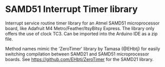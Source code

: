 # SAMD51 Interrupt Timer library

Interrupt service routine timer library for an Atmel SAMD51 microprocessor board, like Adafruit M4 Metro/Feather/ItsyBitsy Express. The library only offers the use of clock TC3. Can be imported into the Arduino IDE as a zip file.

Method names mimic the 'ZeroTimer' library by Tamasa (@EHbtj) for easily switching compilation between SAMD21 and SAMD51 microprocessor boards.
See https://github.com/EHbtj/ZeroTimer for the SAMD21 library.
